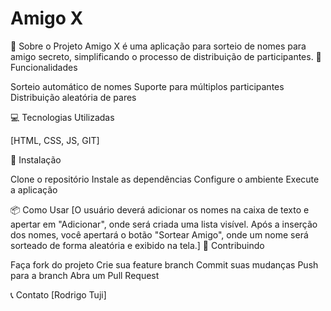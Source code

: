 # Amigo X
📌 Sobre o Projeto
Amigo X é uma aplicação para sorteio de nomes para amigo secreto, simplificando o processo de distribuição de participantes.
🚀 Funcionalidades

Sorteio automático de nomes
Suporte para múltiplos participantes
Distribuição aleatória de pares

💻 Tecnologias Utilizadas

[HTML, CSS, JS, GIT]

🔧 Instalação

Clone o repositório
Instale as dependências
Configure o ambiente
Execute a aplicação

📦 Como Usar
[O usuário deverá adicionar os nomes na caixa de texto e apertar em "Adicionar", onde será criada uma lista visível. Após a inserção dos nomes, você apertará o botão "Sortear Amigo", onde um nome será sorteado de forma aleatória e exibido na tela.]
🤝 Contribuindo

Faça fork do projeto
Crie sua feature branch
Commit suas mudanças
Push para a branch
Abra um Pull Request

📞 Contato
[Rodrigo Tuji]
